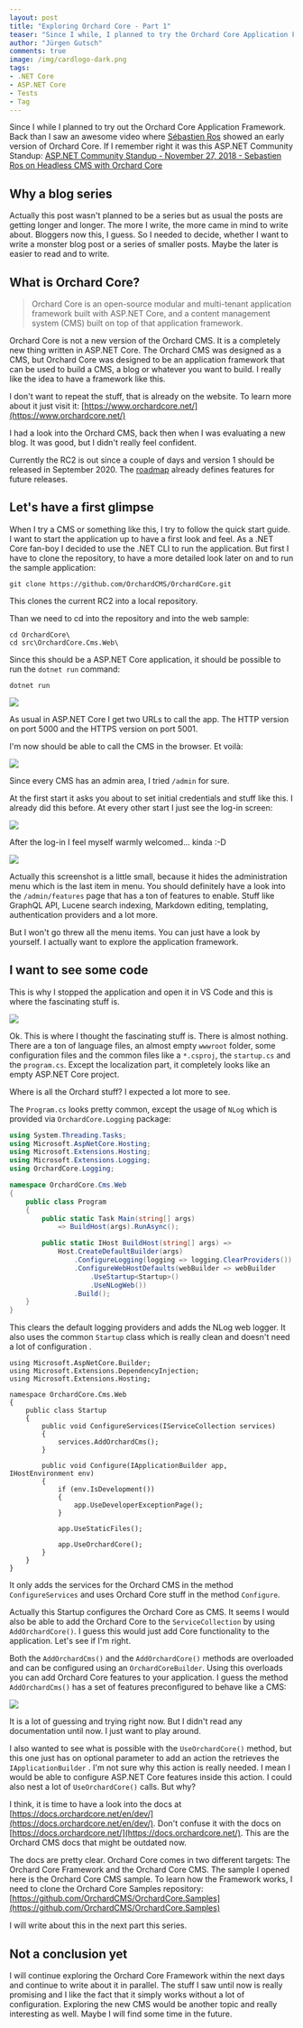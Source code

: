 ```yaml
---
layout: post
title: "Exploring Orchard Core - Part 1"
teaser: "Since I while, I planned to try the Orchard Core Application Framework. Since Orchard is rewritten completely and not simply a CMS any more, it is much more interesting for me."
author: "Jürgen Gutsch"
comments: true
image: /img/cardlogo-dark.png
tags: 
- .NET Core
- ASP.NET Core
- Tests
- Tag
---
```


Since I while I planned to try out the Orchard Core Application Framework. Back than I saw an awesome video where [Sébastien Ros](https://github.com/sebastienros) showed an early version of Orchard Core. If I remember right it was this ASP.NET Community Standup: [ASP.NET Community Standup - November 27, 2018 - Sebastien Ros on Headless CMS with Orchard Core](https://youtu.be/4o9zG17cfa0)

## Why a blog series

Actually this post wasn't planned to be a series but as usual the posts are getting longer and longer. The more I write, the more came in mind to write about. Bloggers now this, I guess. So I needed to decide, whether I want to write a monster blog post or a series of smaller posts. Maybe the later is easier to read and to write.

## What is Orchard Core?

> Orchard Core is an open-source modular and multi-tenant application framework built with ASP.NET Core, and a content management system (CMS) built on top of that application framework.

Orchard Core is not a new version of the Orchard CMS. It is a completely new thing written in ASP.NET Core. The Orchard CMS was designed as a CMS, but Orchard Core was designed to be an application framework that can be used to build a CMS, a blog or whatever you want to build. I really like the idea to have a framework like this.  

I don't want to repeat the stuff, that is already on the website. To learn more about it just visit it: [https://www.orchardcore.net/](https://www.orchardcore.net/)

I had a look into the Orchard CMS, back then when I was evaluating a new blog. It was good, but I didn't really feel confident. 

Currently the RC2 is out since a couple of days and version 1 should be released in September 2020. The [roadmap](https://github.com/OrchardCMS/OrchardCore/wiki/Roadmap) already defines features for future releases.

## Let's have a first glimpse

When I try a CMS or something like this, I try to follow the quick start guide. I want to start the application up to have a first look and feel. As a .NET Core fan-boy I decided to use the .NET CLI to run the application. But first I have to clone the repository, to have a more detailed look later on and to run the sample application:

~~~shell
git clone https://github.com/OrchardCMS/OrchardCore.git
~~~

This clones the current RC2 into a local repository.

Than we need to cd into the repository and into the web sample:

~~~shell
cd OrchardCore\
cd src\OrchardCore.Cms.Web\
~~~

Since this should be a ASP.NET Core application, it should be possible to run the `dotnet run` command:

~~~shell
dotnet run
~~~

![](../img/orchardcore/dotnet-run.png)

As usual in ASP.NET Core I get two URLs to call the app. The HTTP version on port 5000 and the HTTPS version on port 5001.

I'm now should be able to call the CMS in the browser. Et voilà:

![](../img/orchardcore/first-start.png)

Since every CMS has an admin area, I tried `/admin` for sure.

At the first start it asks you about to set initial credentials and stuff like this. I already did this before. At every other start I just see the log-in screen:

![](../img/orchardcore/log-in.png)

After the log-in I feel myself warmly welcomed... kinda :-D

![](../img/orchardcore/logged-in.png)

Actually this screenshot is a little small, because it hides the administration menu which is the last item in menu. You should definitely have a look into the `/admin/features` page that has a ton of features to enable.  Stuff like GraphQL API, Lucene search indexing, Markdown editing, templating, authentication providers and a lot more.

But I won't go threw all the menu items. You can just have a look by yourself. I actually want to explore the application framework. 

## I want to see some code

This is why I stopped the application and open it in VS Code and this is where the fascinating stuff is.

![](../img/orchardcore/code.png)

Ok. This is where I thought the fascinating stuff is. There is almost nothing. There are a ton of language files, an almost empty `wwwroot` folder, some configuration files and the common files like a `*.csproj`, the `startup.cs` and the `program.cs`. Except the localization part, it completely looks like an empty ASP.NET Core project. 

Where is all the Orchard stuff? I expected a lot more to see.

The `Program.cs` looks pretty common, except the usage of `NLog` which is provided via `OrchardCore.Logging` package:

~~~csharp
using System.Threading.Tasks;
using Microsoft.AspNetCore.Hosting;
using Microsoft.Extensions.Hosting;
using Microsoft.Extensions.Logging;
using OrchardCore.Logging;

namespace OrchardCore.Cms.Web
{
    public class Program
    {
        public static Task Main(string[] args)
            => BuildHost(args).RunAsync();

        public static IHost BuildHost(string[] args) =>
            Host.CreateDefaultBuilder(args)
                .ConfigureLogging(logging => logging.ClearProviders())
                .ConfigureWebHostDefaults(webBuilder => webBuilder
                    .UseStartup<Startup>()
                    .UseNLogWeb())
                .Build();
    }
}

~~~

This clears the default logging providers and adds the NLog web logger. It also uses the common `Startup` class which is really clean and doesn't need a lot of configuration .

~~~
using Microsoft.AspNetCore.Builder;
using Microsoft.Extensions.DependencyInjection;
using Microsoft.Extensions.Hosting;

namespace OrchardCore.Cms.Web
{
    public class Startup
    {
        public void ConfigureServices(IServiceCollection services)
        {
            services.AddOrchardCms();
        }

        public void Configure(IApplicationBuilder app, IHostEnvironment env)
        {
            if (env.IsDevelopment())
            {
                app.UseDeveloperExceptionPage();
            }

            app.UseStaticFiles();

            app.UseOrchardCore();
        }
    }
}

~~~

It only adds the services for the Orchard CMS in the method `ConfigureServices` and uses Orchard Core stuff in the method `Configure`.

Actually this Startup configures the Orchard Core as CMS. It seems I would also be able to add the Orchard Core to the `ServiceCollection` by using `AddOrchardCore()`. I guess this would just add Core functionality to the application. Let's see if I'm right. 

Both the `AddOrchardCms()` and the `AddOrchardCore()` methods are overloaded and can be configured using an `OrchardCoreBuilder`. Using this overloads you can add Orchard Core features to your application. I guess the method `AddOrchardCms()` has a set of features preconfigured to behave like a CMS:

![](../img/orchardcore/orchardcoreconf.png)

It is a lot of guessing and trying right now. But I didn't read any documentation until now. I just want to play around.

I also wanted to see what is possible with the `UseOrchardCore()` method, but this one just has on optional parameter to add an action the retrieves the `IApplicationBuilder` . I'm not sure why this action is really needed. I mean I would be able to configure ASP.NET Core features inside this action. I could also nest a lot of `UseOrchardCore()` calls. But why? 

I think, it is time to have a look into the docs at [https://docs.orchardcore.net/en/dev/](https://docs.orchardcore.net/en/dev/). Don't confuse it with the docs on   [https://docs.orchardcore.net/](https://docs.orchardcore.net/). This are the Orchard CMS docs that might be outdated now. 

The docs are pretty clear. Orchard Core comes in two different targets: The Orchard Core Framework and the Orchard Core CMS. The sample I opened here is the Orchard Core CMS sample. To learn how the Framework works, I need to clone the Orchard Core Samples repository: [https://github.com/OrchardCMS/OrchardCore.Samples](https://github.com/OrchardCMS/OrchardCore.Samples)

I will write about this in the next part this series.

## Not a conclusion yet

I will continue exploring the Orchard Core Framework within the next days and continue to write about it in parallel. The stuff I saw until now is really promising and I like the fact that it simply works without a lot of configuration. Exploring the new CMS would be another topic and really interesting as well. Maybe I will find some time in the future.